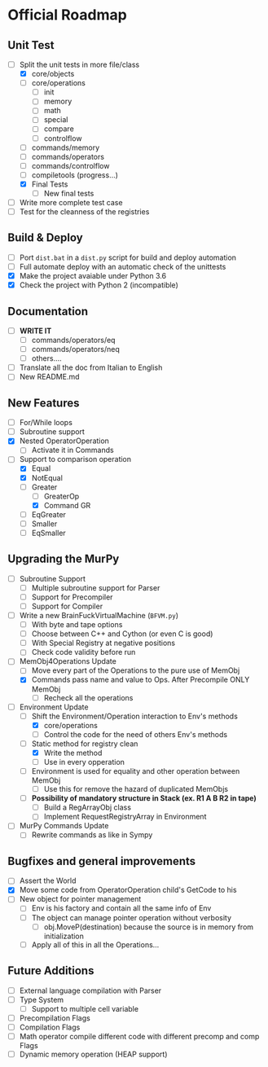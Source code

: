 # Official Roadmap
## Unit Test
- [ ] Split the unit tests in more file/class
    - [x] core/objects
    - [ ] core/operations
        - [ ] init
        - [ ] memory
        - [ ] math
        - [ ] special
        - [ ] compare
        - [ ] controlflow
    - [ ] commands/memory
    - [ ] commands/operators
    - [ ] commands/controlflow
    - [ ] compiletools (progress...)
    - [x] Final Tests
        - [ ] New final tests
- [ ] Write more complete test case
- [ ] Test for the cleanness of the registries
## Build & Deploy
- [ ] Port `dist.bat` in a `dist.py` script for build and deploy automation
- [ ] Full automate deploy with an automatic check of the unittests
- [x] Make the project avaiable under Python 3.6
- [x] Check the project with Python 2 (incompatible)
## Documentation
- [ ] **WRITE IT**
    - [ ] commands/operators/eq
    - [ ] commands/operators/neq
    - [ ] others....
- [ ] Translate all the doc from Italian to English
- [ ] New README.md
## New Features
- [ ] For/While loops
- [ ] Subroutine support
- [x] Nested OperatorOperation
    - [ ] Activate it in Commands
- [ ] Support to comparison operation
    - [x] Equal
    - [x] NotEqual
    - [ ] Greater
        - [ ] GreaterOp
        - [x] Command GR
    - [ ] EqGreater
    - [ ] Smaller
    - [ ] EqSmaller
## Upgrading the MurPy
- [ ] Subroutine Support
    - [ ] Multiple subroutine support for Parser
    - [ ] Support for Precompiler
    - [ ] Support for Compiler
- [ ] Write a new BrainFuckVirtualMachine (`BFVM.py`)
    - [ ] With byte and tape options
    - [ ] Choose between C++ and Cython (or even C is good)
    - [ ] With Special Registry at negative positions
    - [ ] Check code validity before run
- [ ] MemObj4Operations Update
    - [ ] Move every part of the Operations to the pure use of MemObj
    - [x] Commands pass name and value to Ops. After Precompile ONLY MemObj
        - [ ] Recheck all the operations
- [ ] Environment Update
    - [ ] Shift the Environment/Operation interaction to Env's methods
        - [x] core/operations
        - [ ] Control the code for the need of others Env's methods
    - [ ] Static method for registry clean
        - [x] Write the method
        - [ ] Use in every opperation
    - [ ] Environment is used for equality and other operation between MemObj
        - [ ] Use this for remove the hazard of duplicated MemObjs
    - [ ] **Possibility of mandatory structure in Stack (ex. R1 A B R2 in tape)**
        - [ ] Build a RegArrayObj class
        - [ ] Implement RequestRegistryArray in Environment 
- [ ] MurPy Commands Update
    - [ ] Rewrite commands as like in Sympy
## Bugfixes and general improvements
- [ ] Assert the World
- [x] Move some code from OperatorOperation child's GetCode to his
- [ ] New object for pointer management
    - [ ] Env is his factory and contain all the same info of Env
    - [ ] The object can manage pointer operation without verbosity
        - [ ] obj.MoveP(destination) because the source is in memory from initialization
    - [ ] Apply all of this in all the Operations...
## Future Additions
- [ ] External language compilation with Parser
- [ ] Type System
    - [ ] Support to multiple cell variable
- [ ] Precompilation Flags
- [ ] Compilation Flags
- [ ] Math operator compile different code with different precomp and comp Flags
- [ ] Dynamic memory operation (HEAP support)
